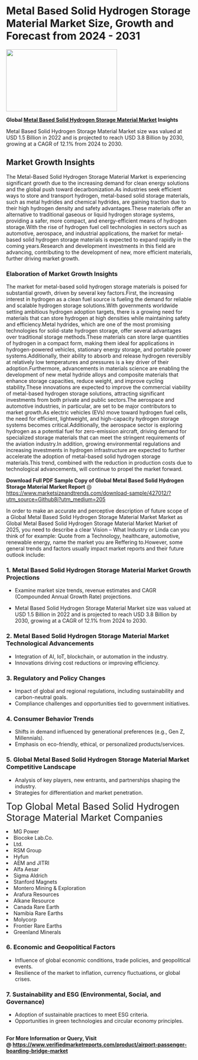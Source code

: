 <H1>Metal Based Solid Hydrogen Storage Material Market Size, Growth and Forecast from 2024 - 2031</H1><img class="aligncenter size-medium wp-image-584254" src="https://thirdeyenews.in/wp-content/uploads/2024/09/Global-Market-Research-300x168.jpeg" alt="" width="300" height="168" /><p><strong>Global&nbsp;<a href="https://www.marketsizeandtrends.com/download-sample/427012/?utm_source=Github8j?utm_medium=205">Metal Based Solid Hydrogen Storage Material Market</a> Insights</strong></p><p>Metal Based Solid Hydrogen Storage Material Market size was valued at USD 1.5 Billion in 2022 and is projected to reach USD 3.8 Billion by 2030, growing at a CAGR of 12.1% from 2024 to 2030.</p><p><h2>Market Growth Insights</h2> The Metal-Based Solid Hydrogen Storage Material Market is experiencing significant growth due to the increasing demand for clean energy solutions and the global push toward decarbonization.As industries seek efficient ways to store and transport hydrogen, metal-based solid storage materials, such as metal hydrides and chemical hydrides, are gaining traction due to their high hydrogen density and safety advantages.These materials offer an alternative to traditional gaseous or liquid hydrogen storage systems, providing a safer, more compact, and energy-efficient means of hydrogen storage.With the rise of hydrogen fuel cell technologies in sectors such as automotive, aerospace, and industrial applications, the market for metal-based solid hydrogen storage materials is expected to expand rapidly in the coming years.Research and development investments in this field are advancing, contributing to the development of new, more efficient materials, further driving market growth. <h3>Elaboration of Market Growth Insights</h3> The market for metal-based solid hydrogen storage materials is poised for substantial growth, driven by several key factors.First, the increasing interest in hydrogen as a clean fuel source is fueling the demand for reliable and scalable hydrogen storage solutions.With governments worldwide setting ambitious hydrogen adoption targets, there is a growing need for materials that can store hydrogen at high densities while maintaining safety and efficiency.Metal hydrides, which are one of the most promising technologies for solid-state hydrogen storage, offer several advantages over traditional storage methods.These materials can store large quantities of hydrogen in a compact form, making them ideal for applications in hydrogen-powered vehicles, stationary energy storage, and portable power systems.Additionally, their ability to absorb and release hydrogen reversibly at relatively low temperatures and pressures is a key driver of their adoption.Furthermore, advancements in materials science are enabling the development of new metal hydride alloys and composite materials that enhance storage capacities, reduce weight, and improve cycling stability.These innovations are expected to improve the commercial viability of metal-based hydrogen storage solutions, attracting significant investments from both private and public sectors.The aerospace and automotive industries, in particular, are set to be major contributors to market growth.As electric vehicles (EVs) move toward hydrogen fuel cells, the need for efficient, lightweight, and high-capacity hydrogen storage systems becomes critical.Additionally, the aerospace sector is exploring hydrogen as a potential fuel for zero-emission aircraft, driving demand for specialized storage materials that can meet the stringent requirements of the aviation industry.In addition, growing environmental regulations and increasing investments in hydrogen infrastructure are expected to further accelerate the adoption of metal-based solid hydrogen storage materials.This trend, combined with the reduction in production costs due to technological advancements, will continue to propel the market forward.</p><p><span class=""><strong>Download Full PDF Sample Copy of Global Metal Based Solid Hydrogen Storage Material Market Report</strong> @ <a href="https://www.marketsizeandtrends.com/download-sample/427012/?utm_source=Github8j?utm_medium=205" target="_blank">https://www.marketsizeandtrends.com/download-sample/427012/?utm_source=Github8j?utm_medium=205</a></span></p><p>In order to make an accurate and perceptive description of future scope of a Global&nbsp;Metal Based Solid Hydrogen Storage Material Market Market as Global&nbsp;Metal Based Solid Hydrogen Storage Material Market Market of 2025, you need to describe a clear Vision &ndash; What Industry or Linda can you think of for example: Quote from a Technology, healthcare, automotive, renewable energy, name the market you are Reffering to.However, some general trends and factors usually impact market reports and their future outlook include:</p><h3>1.&nbsp;<strong>Metal Based Solid Hydrogen Storage Material Market Growth Projections</strong></h3><ul><li>Examine market size trends, revenue estimates and CAGR (Compounded Annual Growth Rate) projections.</li><li><p>Metal Based Solid Hydrogen Storage Material Market size was valued at USD 1.5 Billion in 2022 and is projected to reach USD 3.8 Billion by 2030, growing at a CAGR of 12.1% from 2024 to 2030.</p></li></ul><h3>2.&nbsp;<strong>Metal Based Solid Hydrogen Storage Material Market Technological Advancements</strong></h3><ul><li>Integration of AI, IoT, blockchain, or automation in the industry.</li><li>Innovations driving cost reductions or improving efficiency.</li></ul><h3>3.&nbsp;<strong>Regulatory and Policy Changes</strong></h3><ul><li>Impact of global and regional regulations, including sustainability and carbon-neutral goals.</li><li>Compliance challenges and opportunities tied to government initiatives.</li></ul><h3>4.&nbsp;<strong>Consumer Behavior Trends</strong></h3><ul><li>Shifts in demand influenced by generational preferences (e.g., Gen Z, Millennials).</li><li>Emphasis on eco-friendly, ethical, or personalized products/services.</li></ul><h3>5.&nbsp;<strong>Global Metal Based Solid Hydrogen Storage Material Market Competitive Landscape</strong></h3><ul><li>Analysis of key players, new entrants, and partnerships shaping the industry.</li><li>Strategies for differentiation and market penetration.</li></ul><p data-pm-slice="1 1 []"><span style="color: inherit; font-family: inherit; font-size: 25px;">Top Global Metal Based Solid Hydrogen Storage Material Market Companies</span></p><div class="" data-test-id=""><p><li>MG Power</li><li> Biocoke Lab.Co.</li><li> Ltd.</li><li> RSM Group</li><li> Hyfun</li><li> AEM and JITRI</li><li> Alfa Aesar</li><li> Sigma Aldrich</li><li> Stanford Magnets</li><li> Montero Mining & Exploration</li><li> Arafura Resources</li><li> Alkane Resource</li><li> Canada Rare Earth</li><li> Namibia Rare Earths</li><li> Molycorp</li><li> Frontier Rare Earths</li><li> Greenland Minerals</li></p></div><h3>6.&nbsp;<strong>Economic and Geopolitical Factors</strong></h3><ul><li>Influence of global economic conditions, trade policies, and geopolitical events.</li><li>Resilience of the market to inflation, currency fluctuations, or global crises.</li></ul><h3>7.&nbsp;<strong>Sustainability and ESG (Environmental, Social, and Governance)</strong></h3><ul><li>Adoption of sustainable practices to meet ESG criteria.</li><li>Opportunities in green technologies and circular economy principles.</li></ul><h2><strong style="font-size: 14px;">For More Information or Query, Visit @&nbsp;</strong><a style="background-color: #ffffff; font-size: 14px;" href="https://www.marketsizeandtrends.com/report/metal-based-solid-hydrogen-storage-material-market/" target="_blank">https://www.verifiedmarketreports.com/product/airport-passenger-boarding-bridge-market</a></h2>